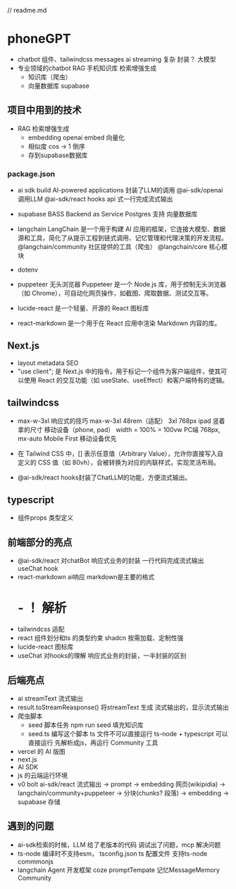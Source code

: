 // readme.md
# phoneGPT

- chatbot
  组件、tailwindcss  messages
  ai streaming 复杂 封装？
  大模型
- 专业领域的chatbot
  RAG 手机知识库 检索增强生成
  - 知识库（爬虫）
  - 向量数据库 supabase 

## 项目中用到的技术

- RAG 检索增强生成
  - embedding openai embed  向量化
  - 相似度 cos  -> 1 倒序
  - 存到supabase数据库 
### package.json
- ai sdk
  build AI-powered applications
  封装了LLM的调用
  @ai-sdk/openai  调用LLM 
  @ai-sdk/react hooks api 式一行完成流式输出

- supabase
  BASS Backend as Service 
  Postgres 支持 向量数据库
- langchain
  LangChain 是一个用于构建 AI 应用的框架，它连接大模型、数据源和工具，简化了从提示工程到链式调用、记忆管理和代理决策的开发流程。
  @langchain/community 社区提供的工具（爬虫）
  @langchain/core 核心模块
- dotenv
- puppeteer 无头浏览器 
  Puppeteer 是一个 Node.js 库，用于控制无头浏览器（如 Chrome），可自动化网页操作，如截图、爬取数据、测试交互等。
- lucide-react 是一个轻量、开源的 React 图标库
- react-markdown 是一个用于在 React 应用中渲染 Markdown 内容的库。

## Next.js
- layout metadata
  SEO
- "use client"; 是 Next.js 中的指令，用于标记一个组件为客户端组件，使其可以使用 React 的交互功能（如 useState、useEffect）和客户端特有的逻辑。

## tailwindcss 
- max-w-3xl
  响应式的技巧
  max-w-3xl
  48rem（适配） 3xl 768px ipad 竖着拿的尺寸
  移动设备（phone, pad） width = 100% = 100vw
  PC端 768px, mx-auto
  Mobile First 移动设备优先
- 在 Tailwind CSS 中，[] 表示任意值（Arbitrary Value），允许你直接写入自定义的 CSS 值（如 80vh），会被转换为对应的内联样式，实现灵活布局。

- @ai-sdk/react
  hooks封装了ChatLLM的功能，方便流式输出。

## typescript
- 组件props 类型定义

## 前端部分的亮点
- @ai-sdk/react 对chatBot 响应式业务的封装 一行代码完成流式输出
    useChat hook
- react-markdown ai响应 markdown是主要的格式
  # - ！[]() 解析
- tailwindcss 适配
- react 组件划分和ts 的类型约束
  shadcn 按需加载、定制性强
- lucide-react 图标库
- useChat 对hooks的理解 响应式业务的封装，一半封装的区别

## 后端亮点
- ai streamText 流式输出
- result.toStreamReasponse() 将streamText 生成 流式输出的，显示流式输出
- 爬虫脚本
    - seed 脚本任务
      npm run seed
      填充知识库 
    - seed.ts 编写这个脚本
      ts 文件不可以直接运行
      ts-node + typescript 可以直接运行
      先解析成js，再运行
Community 工具
- vercel 的 AI 版图
- next.js
- AI SDK
- js 的云端运行环境
- v0 bolt
    ai-sdk/react 流式输出 -> prompt -> embedding
    网页(wikipidia) -> langchain/community+puppeteer ->
    分块(chunks? 段落) -> embedding -> supabase 存储


## 遇到的问题
- ai-sdk检索的时候，LLM 给了老版本的代码  调试出了问题，mcp 解决问题
- ts-node 编译时不支持esm，
    tsconfig.json ts 配置文件
    支持ts-node commmonjs 
- langchain Agent 开发框架
  coze  promptTempate  记忆MessageMemory Community